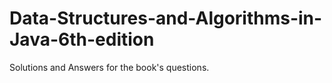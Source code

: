 # Data-Structures-and-Algorithms-in-Java-6th-edition
Solutions and Answers for the book's questions.

